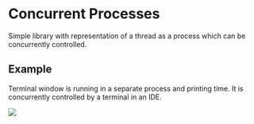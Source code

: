 # Concurrent Processes
Simple library with representation of a thread as a process which can be concurrently controlled.

## Example
Terminal window is running in a separate process and printing time. It is concurrently controlled by a terminal in an IDE.

![](sample.gif)